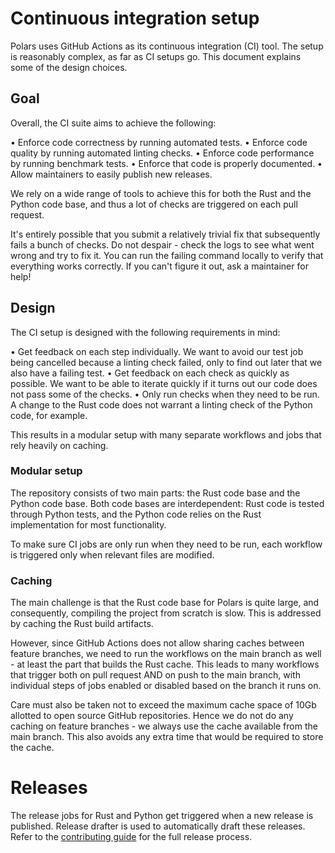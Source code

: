 # Continuous integration setup

Polars uses GitHub Actions as its continuous integration (CI) tool. The setup is reasonably complex, as far as CI setups go. This document explains some of the design choices.

## Goal

Overall, the CI suite aims to achieve the following:

• Enforce code correctness by running automated tests.
• Enforce code quality by running automated linting checks.
• Enforce code performance by running benchmark tests.
• Enforce that code is properly documented.
• Allow maintainers to easily publish new releases.

We rely on a wide range of tools to achieve this for both the Rust and the Python code base, and thus a lot of checks are triggered on each pull request.

It's entirely possible that you submit a relatively trivial fix that subsequently fails a bunch of checks. Do not despair - check the logs to see what went wrong and try to fix it. You can run the failing command locally to verify that everything works correctly. If you can't figure it out, ask a maintainer for help!

## Design

The CI setup is designed with the following requirements in mind:

• Get feedback on each step individually. We want to avoid our test job being cancelled because a linting check failed, only to find out later that we also have a failing test.
• Get feedback on each check as quickly as possible. We want to be able to iterate quickly if it turns out our code does not pass some of the checks.
• Only run checks when they need to be run. A change to the Rust code does not warrant a linting check of the Python code, for example.

This results in a modular setup with many separate workflows and jobs that rely heavily on caching.

### Modular setup

The repository consists of two main parts: the Rust code base and the Python code base. Both code bases are interdependent: Rust code is tested through Python tests, and the Python code relies on the Rust implementation for most functionality.

To make sure CI jobs are only run when they need to be run, each workflow is triggered only when relevant files are modified.

### Caching

The main challenge is that the Rust code base for Polars is quite large, and consequently, compiling the project from scratch is slow. This is addressed by caching the Rust build artifacts.

However, since GitHub Actions does not allow sharing caches between feature branches, we need to run the workflows on the main branch as well - at least the part that builds the Rust cache. This leads to many workflows that trigger both on pull request AND on push to the main branch, with individual steps of jobs enabled or disabled based on the branch it runs on.

Care must also be taken not to exceed the maximum cache space of 10Gb allotted to open source GitHub repositories. Hence we do not do any caching on feature branches - we always use the cache available from the main branch. This also avoids any extra time that would be required to store the cache.

# Releases

The release jobs for Rust and Python get triggered when a new release is published. Release drafter is used to automatically draft these releases. Refer to the [contributing guide](/CONTRIBUTING.md#release-flow) for the full release process.
